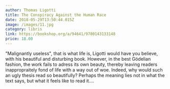 ```yaml
---
author: Thomas Ligotti
title: The Conspiracy Against the Human Race
date: 2018-05-29T13:50:44.015Z
image: /images/11.jpg
category: libris
link: https://bookshop.org/a/94641/9780143133148
price: 18.00
---
```


"Malignantly useless", that is what life is, Ligotti would have you believe, with
his beautiful and disturbing book. However, in the best Gödelian fashion, the work fails to adress its own beauty, thereby leaving readers inappropraitely fond of life with a way out of woe. Indeed, why would such an ugly thesis read so beautifully? Perhaps the meaning lies not in what the text says, but what it feels like to read it....